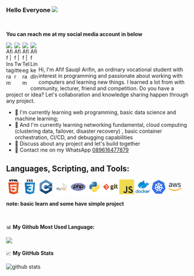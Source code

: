 <!-- example -->
<!--
**afifsauqil/afifsauqil** is a ✨ _special_ ✨ repository because its `README.md` (this file) appears on your GitHub profile.

Here are some ideas to get you started:

- 🔭 I’m currently working on ...
- 🌱 I’m currently learning ...
- 👯 I’m looking to collaborate on ...
- 🤔 I’m looking for help with ...
- 💬 Ask me about ...
- 📫 How to reach me: ...
- 😄 Pronouns: ...
- ⚡ Fun fact: ...
-->

<!-- my profile -->
### Hello Everyone <img src="https://media.giphy.com/media/hvRJCLFzcasrR4ia7z/giphy.gif" width="25px">
<br>

**You can reach me at my social media account in below**

<a href="https://instagram.com/afifsauqil">
  <img align="left" alt="Afif | Instagram" width="22px" src="https://www.vectorlogo.zone/logos/instagram/instagram-tile.svg" />
</a>
<a href="https://twitter.com/Afifsau">
  <img align="left" alt="Afif | Twitter" width="22px" src="https://www.vectorlogo.zone/logos/twitter/twitter-tile.svg" />
</a>
<a href="https://t.me/afifsauqil">
  <img align="left" alt="Afif | Telegram" width="22px" src="https://www.vectorlogo.zone/logos/telegram/telegram-tile.svg" />
</a>
<a href="https://www.linkedin.com/in/afif-sauqil-arifin-b72878209/">
  <img align="left" alt="Afif LinkedIn" width="22px" src="https://raw.githubusercontent.com/peterthehan/peterthehan/master/assets/linkedin.svg" />
</a>

<br />
<br />
<br />

Hi, I'm Afif Sauqil Arifin, an ordinary vocational student with interest in programming and passionate about working with computers and learning new things. I learned a lot from with community, lecturer, friend and competition. Do you have a project or idea? Let's collaboration and knowledge sharing happen through any project.
  
- 🌱 I'm currently learning web programming, basic data science and machine learning;
- 🌱 And I'm currently learning networking fundamental, cloud computing (clustering data, failover, disaster recovery) , basic container orchestration, CI/CD, and debugging capabilities 
- 💬 Discuss about any project and let's build together
- 📲 Contact me on my WhatsApp [089616477879](https://api.whatsapp.com/send?phone=+6289616477879)

## Languages, Scripting, and Tools:  

<code><img height="40" src="https://raw.githubusercontent.com/github/explore/80688e429a7d4ef2fca1e82350fe8e3517d3494d/topics/html/html.png"></code>
<code><img height="40" src="https://raw.githubusercontent.com/github/explore/80688e429a7d4ef2fca1e82350fe8e3517d3494d/topics/css/css.png"></code>
<code><img height="40" src="https://raw.githubusercontent.com/github/explore/80688e429a7d4ef2fca1e82350fe8e3517d3494d/topics/cpp/cpp.png"></code>
<code><img height="40" src="https://raw.githubusercontent.com/github/explore/80688e429a7d4ef2fca1e82350fe8e3517d3494d/topics/mysql/mysql.png"></code>
<code><img height="40" src="https://raw.githubusercontent.com/github/explore/80688e429a7d4ef2fca1e82350fe8e3517d3494d/topics/php/php.png"></code>
<code><img height="40" src="https://raw.githubusercontent.com/github/explore/80688e429a7d4ef2fca1e82350fe8e3517d3494d/topics/python/python.png"></code>
<code><img height="40" src="https://raw.githubusercontent.com/github/explore/80688e429a7d4ef2fca1e82350fe8e3517d3494d/topics/git/git.png"></code>
<code><img height="40" src="https://raw.githubusercontent.com/github/explore/80688e429a7d4ef2fca1e82350fe8e3517d3494d/topics/javascript/javascript.png"></code>
<code><img height="40" src="https://raw.githubusercontent.com/github/explore/80688e429a7d4ef2fca1e82350fe8e3517d3494d/topics/docker/docker.png"></code>
<code><img height="40" src="https://raw.githubusercontent.com/github/explore/80688e429a7d4ef2fca1e82350fe8e3517d3494d/topics/kubernetes/kubernetes.png"></code>
<code><img height="40" src="https://raw.githubusercontent.com/github/explore/80688e429a7d4ef2fca1e82350fe8e3517d3494d/topics/aws/aws.png"></code>


**note: basic learn and some have simple project**

<br>

📊  **My Github Most Used Language:**
<!--START_SECTION:waka-->
<img src="https://github-readme-stats.vercel.app/api/top-langs/?username=afifsauqil&theme=vue">

<!--END_SECTION:waka-->

<!-- If you like what I do, maybe consider buying me a coffee/tea 🥺👉👈

<a href="https://www.buymeacoffee.com/abhisheknaiidu" target="_blank"><img src="https://cdn.buymeacoffee.com/buttons/v2/default-red.png" alt="Buy Me A Coffee" width="150" ></a> -->

<!-- 🚧 **My Todoist Stats:** -->
<!-- TODO-IST:START -->
<!-- 🏆  7,926 Karma Points           
🌸  Completed 2 tasks today           
✅  Completed 660 tasks so far           
⏳  Longest streak is 10 days -->
<!-- TODO-IST:END -->

<br>

📈 **My GitHub Stats**

![github stats](https://github-readme-stats.vercel.app/api?username=afifsauqil&show_icons=true)
